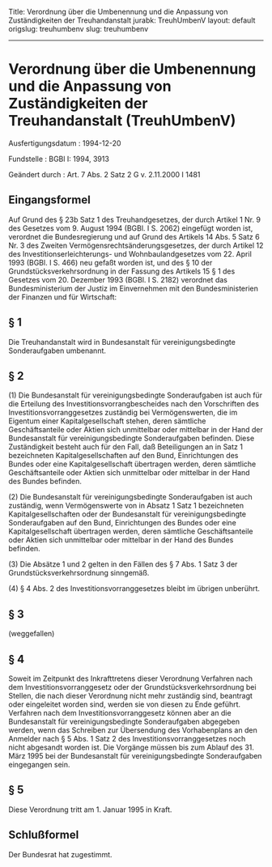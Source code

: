 Title: Verordnung über die Umbenennung und die Anpassung von Zuständigkeiten der Treuhandanstalt
jurabk: TreuhUmbenV
layout: default
origslug: treuhumbenv
slug: treuhumbenv

---

# Verordnung über die Umbenennung und die Anpassung von Zuständigkeiten der Treuhandanstalt (TreuhUmbenV)

Ausfertigungsdatum
:   1994-12-20

Fundstelle
:   BGBl I: 1994, 3913

Geändert durch
:   Art. 7 Abs. 2 Satz 2 G v. 2.11.2000 I 1481


## Eingangsformel

Auf Grund des § 23b Satz 1 des Treuhandgesetzes, der durch Artikel 1
Nr. 9 des Gesetzes vom 9. August 1994 (BGBl. I S. 2062) eingefügt
worden ist, verordnet die Bundesregierung und auf Grund des Artikels
14 Abs. 5 Satz 6 Nr. 3 des Zweiten Vermögensrechtsänderungsgesetzes,
der durch Artikel 12 des Investitionserleichterungs- und
Wohnbaulandgesetzes vom 22. April 1993 (BGBl. I S. 466) neu gefaßt
worden ist, und des § 10 der Grundstücksverkehrsordnung in der Fassung
des Artikels 15 § 1 des Gesetzes vom 20. Dezember 1993 (BGBl. I S.
2182) verordnet das Bundesministerium der Justiz im Einvernehmen mit
den Bundesministerien der Finanzen und für Wirtschaft:


## § 1

Die Treuhandanstalt wird in Bundesanstalt für vereinigungsbedingte
Sonderaufgaben umbenannt.


## § 2

(1) Die Bundesanstalt für vereinigungsbedingte Sonderaufgaben ist auch
für die Erteilung des Investitionsvorrangbescheides nach den
Vorschriften des Investitionsvorranggesetzes zuständig bei
Vermögenswerten, die im Eigentum einer Kapitalgesellschaft stehen,
deren sämtliche Geschäftsanteile oder Aktien sich unmittelbar oder
mittelbar in der Hand der Bundesanstalt für vereinigungsbedingte
Sonderaufgaben befinden. Diese Zuständigkeit besteht auch für den
Fall, daß Beteiligungen an in Satz 1 bezeichneten
Kapitalgesellschaften auf den Bund, Einrichtungen des Bundes oder eine
Kapitalgesellschaft übertragen werden, deren sämtliche
Geschäftsanteile oder Aktien sich unmittelbar oder mittelbar in der
Hand des Bundes befinden.

(2) Die Bundesanstalt für vereinigungsbedingte Sonderaufgaben ist auch
zuständig, wenn Vermögenswerte von in Absatz 1 Satz 1 bezeichneten
Kapitalgesellschaften oder der Bundesanstalt für vereinigungsbedingte
Sonderaufgaben auf den Bund, Einrichtungen des Bundes oder eine
Kapitalgesellschaft übertragen werden, deren sämtliche
Geschäftsanteile oder Aktien sich unmittelbar oder mittelbar in der
Hand des Bundes befinden.

(3) Die Absätze 1 und 2 gelten in den Fällen des § 7 Abs. 1 Satz 3 der
Grundstücksverkehrsordnung sinngemäß.

(4) § 4 Abs. 2 des Investitionsvorranggesetzes bleibt im übrigen
unberührt.


## § 3

(weggefallen)


## § 4

Soweit im Zeitpunkt des Inkrafttretens dieser Verordnung Verfahren
nach dem Investitionsvorranggesetz oder der Grundstücksverkehrsordnung
bei Stellen, die nach dieser Verordnung nicht mehr zuständig sind,
beantragt oder eingeleitet worden sind, werden sie von diesen zu Ende
geführt. Verfahren nach dem Investitionsvorranggesetz können aber an
die Bundesanstalt für vereinigungsbedingte Sonderaufgaben abgegeben
werden, wenn das Schreiben zur Übersendung des Vorhabenplans an den
Anmelder nach § 5 Abs. 1 Satz 2 des Investitionsvorranggesetzes noch
nicht abgesandt worden ist. Die Vorgänge müssen bis zum Ablauf des 31.
März 1995 bei der Bundesanstalt für vereinigungsbedingte
Sonderaufgaben eingegangen sein.


## § 5

Diese Verordnung tritt am 1. Januar 1995 in Kraft.


## Schlußformel

Der Bundesrat hat zugestimmt.

